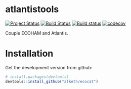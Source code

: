 
<!-- README.md is generated from README.Rmd. Please edit that file -->
atlantistools
=============

[![Project Status](http://www.repostatus.org/badges/latest/active.svg)](http://www.repostatus.org/#active) [![Build Status](https://travis-ci.org/alketh/ecocat.png?branch=master)](https://travis-ci.org/alketh/ecocat) [![Build status](https://ci.appveyor.com/api/projects/status/github/alketh/ecocat?branch=master&svg=true)](https://ci.appveyor.com/project/alketh/ecocat) [![codecov](https://img.shields.io/codecov/c/github/alketh/ecocat.svg)](https://codecov.io/github/alketh/ecocat)

Couple ECOHAM and Atlantis.

Installation
============

Get the development version from github:

``` r
# install.packages(devtools)
devtools::install_github("alketh/ecocat")
```
